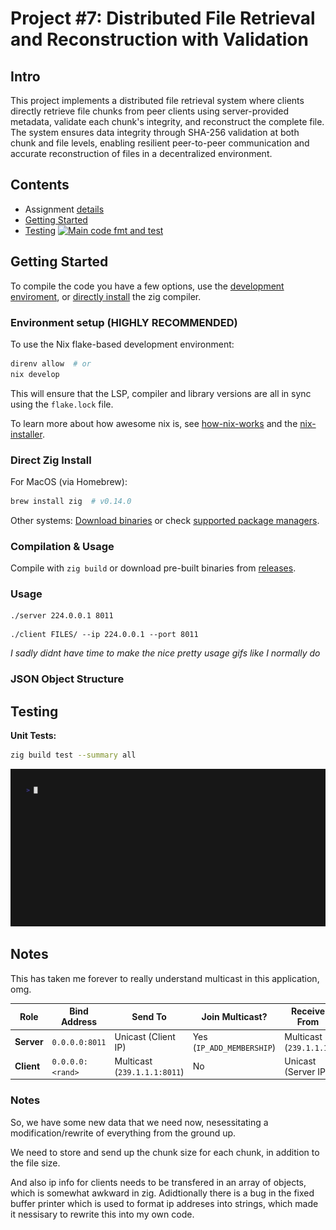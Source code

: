 # Project #7: Distributed File Retrieval and Reconstruction with Validation

## Intro

This project implements a distributed file retrieval system where clients directly retrieve file chunks from peer clients using server-provided metadata, validate each chunk's integrity, and reconstruct the complete file. The system ensures data integrity through SHA-256 validation at both chunk and file levels, enabling resilient peer-to-peer communication and accurate reconstruction of files in a decentralized environment.

## Contents

- Assignment [details](ASSIGNMENT.md)
- [Getting Started](#getting-started)
- [Testing](#testing) [![Main code fmt and test](https://github.com/CSE-5462-OSU-Spring2025/lab7-jLevere/actions/workflows/main.yaml/badge.svg)](https://github.com/CSE-5462-OSU-Spring2025/lab7-jLevere/actions/workflows/main.yaml)

## Getting Started

To compile the code you have a few options, use the [development enviroment](#enviroment-setup), or [directly install](#direct-zig-install) the zig compiler.

### Environment setup (HIGHLY RECOMMENDED)

To use the Nix flake-based development environment:

```bash
direnv allow  # or
nix develop
```

This will ensure that the LSP, compiler and library versions are all in sync using the `flake.lock` file.

To learn more about how awesome nix is, see [how-nix-works](https://nixos.org/guides/how-nix-works/) and the [nix-installer](https://github.com/DeterminateSystems/nix-installer).

### Direct Zig Install

For MacOS (via Homebrew):

```bash
brew install zig  # v0.14.0
```

Other systems: [Download binaries](https://ziglang.org/learn/getting-started/) or check [supported package managers](https://github.com/ziglang/zig/wiki/Install-Zig-from-a-Package-Manager).

### Compilation & Usage

Compile with `zig build` or download pre-built binaries from [releases](https://github.com/CSE-5462-OSU-Spring2025/lab7-jLevere/releases/latest/).

### Usage

```
./server 224.0.0.1 8011
```

```
./client FILES/ --ip 224.0.0.1 --port 8011
```

_I sadly didnt have time to make the nice pretty usage gifs like I normally do_

### JSON Object Structure

## Testing

**Unit Tests:**

```bash
zig build test --summary all
```

![test.gif](./docs/tests.gif)

## Notes

This has taken me forever to really understand multicast in this application, omg.

| Role       | Bind Address     | Send To                      | Join Multicast?           | Receive From            |
| ---------- | ---------------- | ---------------------------- | ------------------------- | ----------------------- |
| **Server** | `0.0.0.0:8011`   | Unicast (Client IP)          | Yes (`IP_ADD_MEMBERSHIP`) | Multicast (`239.1.1.1`) |
| **Client** | `0.0.0.0:<rand>` | Multicast (`239.1.1.1:8011`) | No                        | Unicast (Server IP)     |

### Notes

So, we have some new data that we need now, nesessitating a modification/rewrite of everything from the ground up.

We need to store and send up the chunk size for each chunk, in addition to the file size.

And also ip info for clients needs to be transfered in an array of objects, which is somewhat awkward in zig. Adidtionally there is a bug in the fixed buffer printer which is used to format ip addreses into strings, which made it nessisary to rewrite this into my own code.
